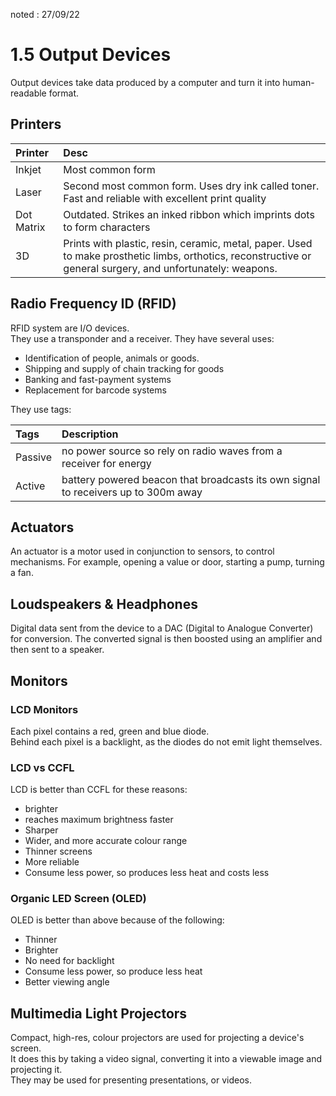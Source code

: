 noted : 27/09/22

# 1.5 Output Devices

Output devices take data produced by a computer and turn it into human-readable format.

## Printers

| Printer | Desc |
|:-----|:-----|
| Inkjet| Most common form|
| Laser | Second most common form. Uses dry ink called toner. Fast and reliable with excellent print quality |
| Dot Matrix | Outdated. Strikes an inked ribbon which imprints dots to form characters |
| 3D | Prints with plastic, resin, ceramic, metal, paper. Used to make prosthetic limbs, orthotics, reconstructive or general surgery, and unfortunately: weapons. |


## Radio Frequency ID (RFID)

RFID system are I/O devices.  
They use a transponder and a receiver.
They have several uses:

-   Identification of people, animals or goods.
-   Shipping and supply of chain tracking for goods
-   Banking and fast-payment systems
-   Replacement for barcode systems

They use tags:

| Tags    | Description                                                                        |
| :------ | :--------------------------------------------------------------------------------- |
| Passive | no power source so rely on radio waves from a receiver for energy                  |
| Active  | battery powered beacon that broadcasts its own signal to receivers up to 300m away |

## Actuators

An actuator is a motor used in conjunction to sensors, to control mechanisms. For example, opening a value or door, starting a pump, turning a fan.

## Loudspeakers & Headphones

Digital data sent from the device to a DAC (Digital to Analogue Converter) for conversion.
The converted signal is then boosted using an amplifier and then sent to a speaker.

## Monitors


### LCD Monitors

Each pixel contains a red, green and blue diode.  
Behind each pixel is a backlight, as the diodes do not emit light themselves.

### LCD vs CCFL

LCD is better than CCFL for these reasons:

-   brighter
-   reaches maximum brightness faster
-   Sharper
-   Wider, and more accurate colour range
-   Thinner screens 
-   More reliable
-   Consume less power, so produces less heat and costs less

### Organic LED Screen (OLED)

OLED is better than above because of the following:

-   Thinner
-   Brighter
-   No need for backlight
-   Consume less power, so produce less heat
-   Better viewing angle

## Multimedia Light Projectors

Compact, high-res, colour projectors are used for projecting a device's screen.  
It does this by taking a video signal, converting it into a viewable image and projecting it.  
They may be used for presenting presentations, or videos. 